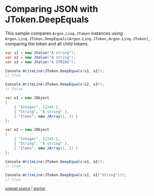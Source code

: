 # Comparing JSON with JToken.DeepEquals

This sample compares `Argon.Linq.JToken` instances using `Argon.Linq.JToken.DeepEquals(Argon.Linq.JToken,Argon.Linq.JToken)`, comparing the token and all child tokens.

<!-- snippet: DeepEquals -->
<a id='snippet-deepequals'></a>
```cs
var s1 = new JValue("A string");
var s2 = new JValue("A string");
var s3 = new JValue("A STRING");

Console.WriteLine(JToken.DeepEquals(s1, s2));
// true

Console.WriteLine(JToken.DeepEquals(s2, s3));
// false

var o1 = new JObject
{
    { "Integer", 12345 },
    { "String", "A string" },
    { "Items", new JArray(1, 2) }
};

var o2 = new JObject
{
    { "Integer", 12345 },
    { "String", "A string" },
    { "Items", new JArray(1, 2) }
};

Console.WriteLine(JToken.DeepEquals(o1, o2));
// true

Console.WriteLine(JToken.DeepEquals(s1, o1["String"]));
// true
```
<sup><a href='/src/Tests/Documentation/Samples/Linq/DeepEquals.cs#L35-L65' title='Snippet source file'>snippet source</a> | <a href='#snippet-deepequals' title='Start of snippet'>anchor</a></sup>
<!-- endSnippet -->

